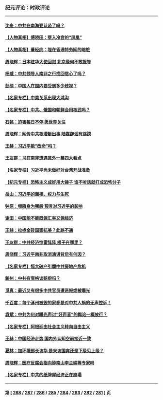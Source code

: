 ### 纪元评论：时政评论
---
#### [沈舟：中共在南海要认怂了吗？](../../pages/nsc1025/n14062049.md) 
#### [【人物真相】傅晓田：堕入冷宫的“凤凰”](../../pages/nsc1025/n14061730.md) 
#### [【人物真相】董经纬：埋在香港特务网的暗桩](../../pages/nsc1025/n14061725.md) 
#### [周晓辉：日本驻华大使回怼 北京缘何不敢报导](../../pages/nsc1025/n14061554.md) 
#### [杨威：中共领导人南非之行找回信心了吗？](../../pages/nsc1025/n14061415.md) 
#### [彭硕：中国人在国内要受到多少歧视？](../../pages/nsc1025/n14061390.md) 
#### [【名家专栏】中美关系出现大鸿沟](../../pages/nsc1025/n14061169.md) 
#### [【名家专栏】中共、俄国和朝鲜会用核武吗？](../../pages/nsc1025/n14059649.md) 
#### [石铭：迫害每日不停 愿世界关注](../../pages/nsc1025/n14061020.md) 
#### [周晓辉：网传中共核潜艇出事 陆媒辟谣有蹊跷](../../pages/nsc1025/n14061006.md) 
#### [王赫：习近平能“改命”吗？](../../pages/nsc1025/n14060806.md) 
#### [王友群：习在南非遭遇意外一幕四大看点](../../pages/nsc1025/n14060662.md) 
#### [【名家专栏】习近平尚未做好对台湾开战准备](../../pages/nsc1025/n14060479.md) 
#### [【纪元专栏】恐怖主义成好用大锤子 谁不听话就打成恐怖分子](../../pages/nsc1025/n14060609.md) 
#### [岳山：习近平的面相、权力与生死](../../pages/nsc1025/n14060120.md) 
#### [钟原：频隐身为哪般 预言对习近平的影响](../../pages/nsc1025/n14059884.md) 
#### [谢田：中国能不能既保汇率又保经济](../../pages/nsc1025/n14060231.md) 
#### [王赫：拉拢金砖国家抗美？此路不通](../../pages/nsc1025/n14059944.md) 
#### [王友群：中共经济惊雷阵阵 根子在哪里？](../../pages/nsc1025/n14059821.md) 
#### [周晓辉：习近平南非取消演讲背后有何因？](../../pages/nsc1025/n14059851.md) 
#### [【名家专栏】恒大破产引爆中共房地产危机](../../pages/nsc1025/n14059638.md) 
#### [新州：中共有资格谈赔偿吗？](../../pages/nsc1025/n14059467.md) 
#### [觅真：最近又有很多中共官员遭恶报或被曝光](../../pages/nsc1025/n14059459.md) 
#### [千百度：每个涿州被毁的家都是对中共人祸的无声控诉！](../../pages/nsc1025/n14059433.md) 
#### [袁斌：中共为何对曝光声讨“好声音”的舆论一概放行？](../../pages/nsc1025/n14059414.md) 
#### [【名家专栏】阿根廷由社会主义转向自由主义](../../pages/nsc1025/n14058887.md) 
#### [王赫：中国经济走势 国内外认知空前接近一致](../../pages/nsc1025/n14058434.md) 
#### [夏林：加环境部长访华 是来访国宾还是下级见上级？](../../pages/nsc1025/n14059009.md) 
#### [周晓辉：医疗反腐会指向钟南山李兰娟等专家吗](../../pages/nsc1025/n14058396.md) 
#### [【名家专栏】中共的纸牌屋经济正在崩塌](../../pages/nsc1025/n14058346.md) 

---
#### 第 [ [288](./288.md) / [287](./287.md) / [286](./286.md) / [285](./285.md) / [284](./284.md) / [283](./283.md) / [282](./282.md) / [281](./281.md) ] 页
